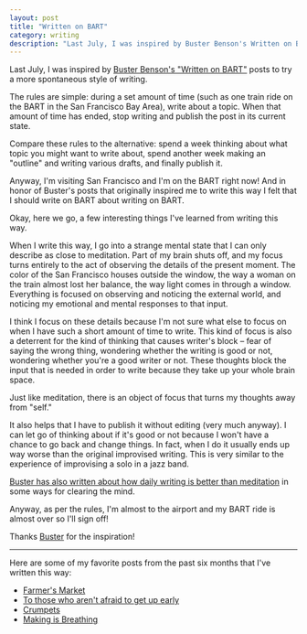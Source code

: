 ```yaml
---
layout: post
title: "Written on BART"
category: writing
description: "Last July, I was inspired by Buster Benson's Written on BART posts to try a more spontaneous style of writing."
---
```


Last July, I was inspired by [Buster Benson's "Written on BART"](https://writtenonbart.com) posts to try a more spontaneous style of writing.

The rules are simple: during a set amount of time (such as one train ride on the BART in the San Francisco Bay Area), write about a topic. When that amount of time has ended, stop writing and publish the post in its current state.

Compare these rules to the alternative: spend a week thinking about what topic you might want to write about, spend another week making an "outline" and writing various drafts, and finally publish it.

Anyway, I'm visiting San Francisco and I'm on the BART right now! And in honor of Buster's posts that originally inspired me to write this way I felt that I should write on BART about writing on BART.

Okay, here we go, a few interesting things I've learned from writing this way.

When I write this way, I go into a strange mental state that I can only describe as close to meditation. Part of my brain shuts off, and my focus turns entirely to the act of observing the details of the present moment. The color of the San Francisco houses outside the window, the way a woman on the train almost lost her balance, the way light comes in through a window. Everything is focused on observing and noticing the external world, and noticing my emotional and mental responses to that input.

I think I focus on these details because I'm not sure what else to focus on when I have such a short amount of time to write. This kind of focus is also a deterrent for the kind of thinking that causes writer's block – fear of saying the wrong thing, wondering whether the writing is good or not, wondering whether you're a good writer or not. These thoughts block the input that is needed in order to write because they take up your whole brain space.

Just like meditation, there is an object of focus that turns my thoughts away from "self."

It also helps that I have to publish it without editing (very much anyway). I can let go of thinking about if it's good or not because I won't have a chance to go back and change things. In fact, when I do it usually ends up way worse than the original improvised writing. This is very similar to the experience of improvising a solo in a jazz band.

[Buster has also written about how daily writing is better than meditation](https://medium.com/better-humans/better-than-meditation-12532d29f6cd#.wovw99t7p) in some ways for clearing the mind.

Anyway, as per the rules, I'm almost to the airport and my BART ride is almost over so I'll sign off!

Thanks [Buster](http://twitter.com/buster) for the inspiration!

---

Here are some of my favorite posts from the past six months that I've written this way:

* [Farmer's Market](/farmers-market)
* [To those who aren't afraid to get up early](/early)
* [Crumpets](/crumpets)
* [Making is Breathing](/making-is-breathing)
